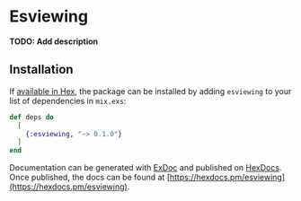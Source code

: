 # Esviewing

**TODO: Add description**

## Installation

If [available in Hex](https://hex.pm/docs/publish), the package can be installed
by adding `esviewing` to your list of dependencies in `mix.exs`:

```elixir
def deps do
  [
    {:esviewing, "~> 0.1.0"}
  ]
end
```

Documentation can be generated with [ExDoc](https://github.com/elixir-lang/ex_doc)
and published on [HexDocs](https://hexdocs.pm). Once published, the docs can
be found at [https://hexdocs.pm/esviewing](https://hexdocs.pm/esviewing).

